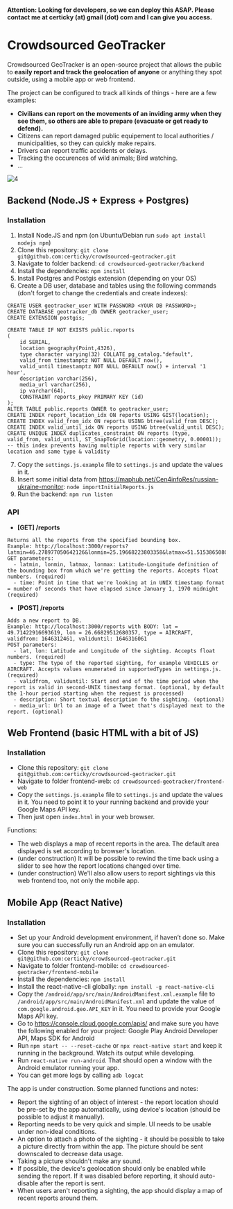 #### Attention: Looking for developers, so we can deploy this ASAP. Please contact me at certicky (at) gmail (dot) com and I can give you access.

# Crowdsourced GeoTracker

Crowdsourced GeoTracker is an open-source project that allows the public to **easily report and track the
geolocation of anyone** or anything they spot outside, using a mobile app or web frontend.

The project can be configured to track all kinds of things - here are a few examples:

* **Civilians can report on the movements of an inviding army when they see them, so others are able to prepare (evacuate or get ready to defend).**
* Citizens can report damaged public equipement to local authorities / municipalities, so they can quickly make repairs.
* Drivers can report traffic accidents or delays.
* Tracking the occurences of wild animals; Bird watching.
* ...

![4](https://user-images.githubusercontent.com/3534507/156666000-80b3af8c-6fb1-43b2-8a2b-27f9c5fabfd2.png)

## Backend (Node.JS + Express + Postgres)

### Installation

1. Install Node.JS and npm (on Ubuntu/Debian run `sudo apt install nodejs npm`)
2. Clone this repository: `git clone git@github.com:certicky/crowdsourced-geotracker.git`
3. Navigate to folder backend: `cd crowdsourced-geotracker/backend`
4. Install the dependencies: `npm install`
5. Install Postgres and Postgis extension (depending on your OS)
6. Create a DB user, database and tables using the following commands (don't forget to change the credentials and create indexes):

```
CREATE USER geotracker_user WITH PASSWORD <YOUR DB PASSWORD>;
CREATE DATABASE geotracker_db OWNER geotracker_user;
CREATE EXTENSION postgis;
```

```
CREATE TABLE IF NOT EXISTS public.reports
(
    id SERIAL,
    location geography(Point,4326),
    type character varying(32) COLLATE pg_catalog."default",
    valid_from timestamptz NOT NULL DEFAULT now(),
    valid_until timestamptz NOT NULL DEFAULT now() + interval '1 hour',
    description varchar(256),
    media_url varchar(256),
    ip varchar(64),
    CONSTRAINT reports_pkey PRIMARY KEY (id)
);
ALTER TABLE public.reports OWNER to geotracker_user;
CREATE INDEX report_location_idx ON reports USING GIST(location);
CREATE INDEX valid_from_idx ON reports USING btree(valid_from DESC);
CREATE INDEX valid_until_idx ON reports USING btree(valid_until DESC);
CREATE UNIQUE INDEX duplicates_constraint ON reports (type, valid_from, valid_until, ST_SnapToGrid(location::geometry, 0.00001)); -- this index prevents having multiple reports with very similar location and same type & validity
```

7. Copy the `settings.js.example` file to `settings.js` and update the values in it.
8. Insert some initial data from <https://maphub.net/Cen4infoRes/russian-ukraine-monitor>: `node importInitialReports.js`
9. Run the backend: `npm run listen`

### API

* **[GET] /reports**
```
Returns all the reports from the specified bounding box.
Example: http://localhost:3000/reports?latmin=46.278977050642126&lonmin=25.19668223803358&latmax=51.515386508021386&lonmax=41.30651925297246&time=1646226061
GET parameters:
  - latmin, lonmin, latmax, lonmax: Latitude-Longitude definition of the bounding box from which we're getting the reports. Accepts float numbers. (required)
  - time: Point in time that we're looking at in UNIX timestamp format = number of seconds that have elapsed since January 1, 1970 midnight (required)
```

* **[POST] /reports**
```
Adds a new report to DB.
Example: http://localhost:3000/reports with BODY: lat = 49.71422916693619, lon = 26.66829512680357, type = AIRCRAFT, validfrom: 1646312461, validuntil: 1646316061
POST parameters:
  - lat, lon: Latitude and Longitude of the sighting. Accepts float numbers. (required)
  - type: The type of the reported sighting, for example VEHICLES or AIRCRAFT. Accepts values enumerated in supportedTypes in settings.js. (required)
  - validfrom, validuntil: Start and end of the time period when the report is valid in second-UNIX timestamp format. (optional, by default the 1-hour period starting when the request is processed)
  - description: Short textual description fo the sighting. (optional)
  - media_url: Url to an image of a Tweet that's displayed next to the report. (optional)
```

## Web Frontend (basic HTML with a bit of JS)

### Installation
* Clone this repository: `git clone git@github.com:certicky/crowdsourced-geotracker.git`
* Navigate to folder frontend-web: `cd crowdsourced-geotracker/frontend-web`
* Copy the `settings.js.example` file to `settings.js` and update the values in it. You need to point it to your running backend and provide your Google Maps API key.
* Then just open `index.html` in your web browser.

Functions:
* The web displays a map of recent reports in the area. The default area displayed is set according to browser's location.
* (under construction) It will be possible to rewind the time back using a slider to see how the report locations changed over time.
* (under construction) We'll also allow users to report sightings via this web frontend too, not only the mobile app.

## Mobile App (React Native)

### Installation
* Set up your Android development environment, if haven’t done so. Make sure you can successfully run an Android app on an emulator.
* Clone this repository: `git clone git@github.com:certicky/crowdsourced-geotracker.git`
* Navigate to folder frontend-mobile: `cd crowdsourced-geotracker/frontend-mobile`
* Install the dependencies: `npm install`
* Install the react-native-cli globally: `npm install -g react-native-cli`
* Copy the `/android/app/src/main/AndroidManifest.xml.example` file to `/android/app/src/main/AndroidManifest.xml` and update the value of `com.google.android.geo.API_KEY` in it. You need to provide your Google Maps API key.
* Go to <https://console.cloud.google.com/apis/> and make sure you have the following enabled for your project: Google Play Android Developer API, Maps SDK for Android
* Run `npm start -- --reset-cache` or `npx react-native start` and keep it running in the background. Watch its output while developing.
* Run `react-native run-android`. That should open a window with the Android emulator running your app.
* You can get more logs by calling `adb logcat`

The app is under construction. Some planned functions and notes:
* Report the sighting of an object of interest - the report location should be pre-set by the app automatically, using device's location (should be possible to adjust it manually).
* Reporting needs to be very quick and simple. UI needs to be usable under non-ideal conditions.
* An option to attach a photo of the sighting - it should be possible to take a picture directly from within the app. The picture should be sent downscaled to decrease data usage.
* Taking a picture shouldn't make any sound.
* If possible, the device's geolocation should only be enabled while sending the report. If it was disabled before reporting, it should auto-disable after the report is sent.
* When users aren't reporting a sighting, the app should display a map of recent reports around them.



